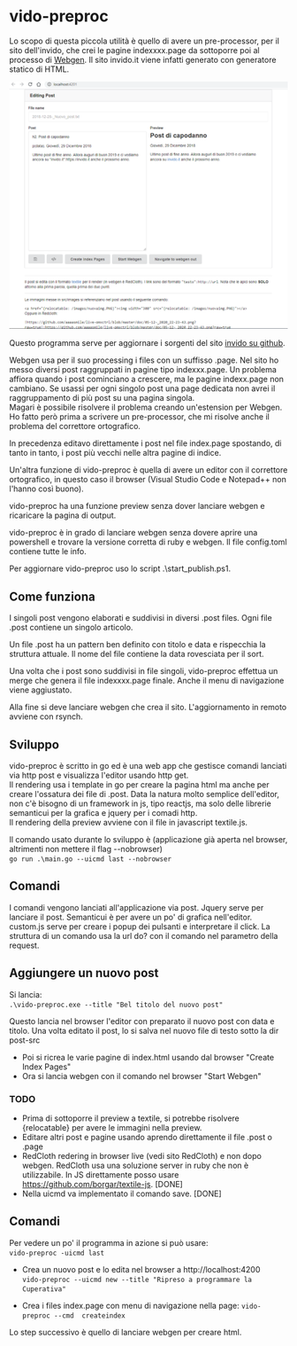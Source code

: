 # vido-preproc
Lo scopo di questa piccola utilità è quello di avere un pre-processor,
per il sito dell'invido, che crei le pagine indexxxx.page da sottoporre poi al
processo di [Webgen](https://github.com/gettalong/webgen). Il sito invido.it viene infatti
generato con generatore statico di HTML.  

![alt text](https://github.com/aaaasmile/vido-preproc/blob/master/doc/12-12-_2020_18-51-18.png?raw=true)

Questo programma serve per aggiornare i sorgenti del sito [invido su github](https://github.com/aaaasmile/InvidositeHtmlgit).

Webgen usa per il suo processing i files con un suffisso .page.
Nel sito ho messo diversi post raggruppati in pagine tipo indexxx.page. Un problema affiora quando
i post cominciano a crescere, ma le pagine indexx.page non cambiano.
Se usassi per ogni singolo post una page dedicata non avrei il raggruppamento di più post su una 
pagina singola.  
Magari è possibile risolvere il problema creando un'estension per Webgen.
Ho fatto però prima a scrivere un pre-processor, che mi risolve anche il problema del
correttore ortografico.
 
In precedenza editavo direttamente i post
nel file index.page spostando, di tanto in tanto, i post più vecchi nelle 
altra pagine di indice.

Un'altra funzione di vido-preproc è quella di avere un editor con il correttore ortografico,
in questo caso il browser (Visual Studio Code e Notepad++ non l'hanno così buono).

vido-preproc ha una funzione preview senza dover lanciare webgen e ricaricare la pagina di output.

vido-preproc è in grado di lanciare webgen senza dovere aprire una powershell e trovare
la versione corretta di ruby e webgen. Il file config.toml contiene tutte le info.

Per aggiornare vido-preproc uso lo script .\start_publish.ps1.

## Come funziona

I singoli post vengono elaborati e suddivisi in diversi .post files.
Ogni file .post contiene un singolo articolo.

Un file .post ha un pattern ben definito con titolo e data
e rispecchia la struttura attuale. Il nome del file contiene la data rovesciata 
per il sort.

Una volta che i post sono suddivisi in file singoli, vido-preproc effettua
un merge che genera il file indexxxx.page finale. Anche il menu di navigazione viene aggiustato.

Alla fine si deve lanciare webgen che crea il sito. L'aggiornamento in remoto avviene con rsynch.

## Sviluppo
vido-preproc è scritto in go ed è una web app che gestisce comandi lanciati via http post e 
visualizza l'editor usando http get.  
Il rendering usa i template in go per creare
la pagina html ma anche per creare l'ossatura dei file di .post. 
Data la natura molto semplice dell'editor, non c'è bisogno di un framework in js, tipo reactjs,
ma solo delle librerie semanticui per la grafica e jquery per i comadi http.  
Il rendering della preview avviene con il file in javascript textile.js.

Il comando usato durante lo sviluppo è (applicazione già aperta nel browser, altrimenti non mettere il flag --nobrowser)  
```go run .\main.go --uicmd last --nobrowser ```

## Comandi
I comandi vengono lanciati all'applicazione via post. Jquery serve per lanciare il post.
Semanticui è per avere un po' di grafica nell'editor.
custom.js serve per creare i popup dei pulsanti e interpretare il click.
La struttura di un comando usa la url do? con il comando nel parametro della request.

## Aggiungere un nuovo post
Si lancia:  
```.\vido-preproc.exe --title "Bel titolo del nuovo post" ```

Questo lancia nel browser l'editor con preparato il nuovo post con data e titolo.
Una volta editato il post, lo si salva nel nuovo file di testo sotto la dir post-src
- Poi si ricrea le varie pagine di index.html usando dal browser "Create Index  Pages"
- Ora si lancia webgen con il comando nel browser "Start Webgen"


### TODO 
- Prima di sottoporre il preview a textile, si potrebbe risolvere {relocatable} per avere le immagini
nella preview.
- Editare altri post e pagine usando aprendo direttamente il file .post o .page
- RedCloth redering in browser live (vedi sito RedCloth) e non dopo webgen.
RedCloth usa una soluzione server in ruby che non è utilizzabile. In JS direttamente 
posso usare https://github.com/borgar/textile-js. [DONE]
- Nella uicmd va implementato il comando save. [DONE]

## Comandi
Per vedere un po' il programma in azione si può usare:  
```vido-preproc -uicmd last```

- Crea un nuovo post e lo edita nel browser a http://localhost:4200   
```vido-preproc --uicmd new --title "Ripreso a programmare la Cuperativa"```

- Crea i files index.page con menu di navigazione nella page:
```vido-preproc --cmd  createindex```

Lo step successivo è quello di lanciare webgen per creare html.

